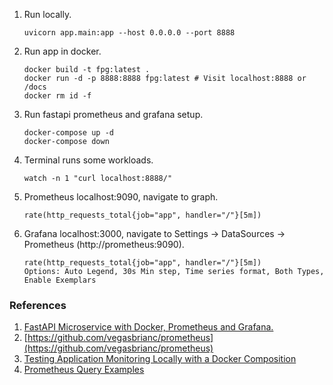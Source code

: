 1. Run locally. 
    ```
    uvicorn app.main:app --host 0.0.0.0 --port 8888
    ```
2. Run app in docker. 
    ```
    docker build -t fpg:latest .
    docker run -d -p 8888:8888 fpg:latest # Visit localhost:8888 or /docs
    docker rm id -f
    ```
3. Run fastapi prometheus and grafana setup.
    ```
    docker-compose up -d
    docker-compose down
    ```
4. Terminal runs some workloads.
    ```
    watch -n 1 "curl localhost:8888/"
    ```
5. Prometheus localhost:9090, navigate to graph. 
    ```
    rate(http_requests_total{job="app", handler="/"}[5m])
    ```
6. Grafana localhost:3000, navigate to Settings -> DataSources -> Prometheus (http://prometheus:9090).
    ```
    rate(http_requests_total{job="app", handler="/"}[5m])
    Options: Auto Legend, 30s Min step, Time series format, Both Types, Enable Exemplars
    ```

### References
1. [FastAPI Microservice with Docker, Prometheus and Grafana.](https://www.youtube.com/watch?v=A6K0ZXUKgYg)
2. [https://github.com/vegasbrianc/prometheus](https://github.com/vegasbrianc/prometheus)
3. [Testing Application Monitoring Locally with a Docker Composition](https://dev.to/camptocamp-ops/testing-application-monitoring-locally-with-a-docker-composition-47hn)
4. [Prometheus Query Examples](https://prometheus.io/docs/prometheus/latest/querying/examples/)